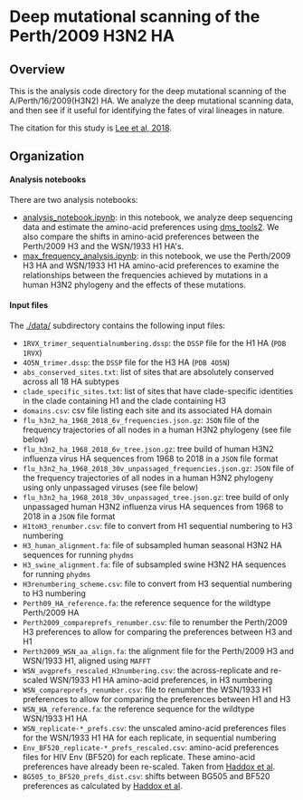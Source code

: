 # Deep mutational scanning of the Perth/2009 H3N2 HA

## Overview

This is the analysis code directory for the deep mutational scanning of the A/Perth/16/2009(H3N2) HA. 
We analyze the deep mutational scanning data, and then see if it useful for identifying the fates of viral lineages in nature.

The citation for this study is [Lee et al, 2018](https://doi.org/10.1101/298364).

## Organization

#### Analysis notebooks
There are two analysis notebooks:
  * [analysis_notebook.ipynb](analysis_notebook.ipynb): in this notebook, we analyze deep sequencing data and estimate the amino-acid preferences using [dms_tools2](https://jbloomlab.github.io/dms_tools2/). We also compare the shifts in amino-acid preferences between the Perth/2009 H3 and the WSN/1933 H1 HA's.
  * [max_frequency_analysis.ipynb](max_frequency_analysis.ipynb): in this notebook, we use the Perth/2009 H3 HA and WSN/1933 H1 HA amino-acid preferences to examine the relationships between the frequencies achieved by mutations in a human H3N2 phylogeny and the effects of these mutations.

#### Input files
The [./data/](./data/) subdirectory contains the following input files:

  * `1RVX_trimer_sequentialnumbering.dssp`: the `DSSP` file for the H1 HA (`PDB 1RVX`)
  * `4O5N_trimer.dssp`: the `DSSP` file for the H3 HA (`PDB 4O5N`)
  * `abs_conserved_sites.txt`: list of sites that are absolutely conserved across all 18 HA subtypes
  * `clade_specific_sites.txt`: list of sites that have clade-specific identities in the clade containing H1 and the clade containing H3
  * `domains.csv`: csv file listing each site and its associated HA domain
  * `flu_h3n2_ha_1968_2018_6v_frequencies.json.gz`: `JSON` file of the frequency trajectories of all nodes in a human H3N2 phylogeny (see file below)
  * `flu_h3n2_ha_1968_2018_6v_tree.json.gz`: tree build of human H3N2 influenza virus HA sequences from 1968 to 2018 in a `JSON` file format
  * `flu_h3n2_ha_1968_2018_30v_unpassaged_frequencies.json.gz`: `JSON` file of the frequency trajectories of all nodes in a human H3N2 phylogeny using only unpassaged viruses (see file below)
  * `flu_h3n2_ha_1968_2018_30v_unpassaged_tree.json.gz`: tree build of only unpassaged human H3N2 influenza virus HA sequences from 1968 to 2018 in a `JSON` file format
  * `H1toH3_renumber.csv`: file to convert from H1 sequential numbering to H3 numbering
  * `H3_human_alignment.fa`: file of subsampled human seasonal H3N2 HA sequences for running `phydms`
  * `H3_swine_alignment.fa`: file of subsampled swine H3N2 HA sequences for running `phydms`
  * `H3renumbering_scheme.csv`: file to convert from H3 sequential numbering to H3 numbering
  * `Perth09_HA_reference.fa`: the reference sequence for the wildtype Perth/2009 HA
  * `Perth2009_compareprefs_renumber.csv`: file to renumber the Perth/2009 H3 preferences to allow for comparing the preferences between H3 and H1
  * `Perth2009_WSN_aa_align.fa`: the alignment file for the Perth/2009 H3 and WSN/1933 H1, aligned using `MAFFT`
  * `WSN_avgprefs_rescaled_H3numbering.csv`: the across-replicate and re-scaled WSN/1933 H1 HA amino-acid preferences, in H3 numbering
  * `WSN_compareprefs_renumber.csv`: file to renumber the WSN/1933 H1 preferences to allow for comparing the preferences between H1 and H3
  * `WSN_HA_reference.fa`: the reference sequence for the wildtype WSN/1933 H1 HA
  * `WSN_replicate-*_prefs.csv`: the unscaled amino-acid preferences files for the WSN/1933 H1 HA for each replicate, in sequential numbering
  * `Env_BF520_replicate-*_prefs_rescaled.csv`: amino-acid preferences files for HIV Env (BF520) for each replicate. These amino-acid preferences have already been re-scaled. Taken from [Haddox et al](https://doi.org/10.1101/235630).
  * `BG505_to_BF520_prefs_dist.csv`: shifts between BG505 and BF520 preferences as calculated by [Haddox et al](https://doi.org/10.1101/235630).
